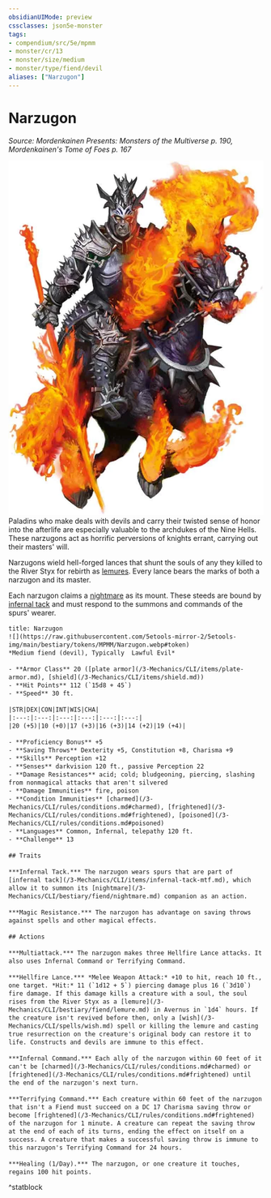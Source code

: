 ```yaml
---
obsidianUIMode: preview
cssclasses: json5e-monster
tags:
- compendium/src/5e/mpmm
- monster/cr/13
- monster/size/medium
- monster/type/fiend/devil
aliases: ["Narzugon"]
---
```

# Narzugon
*Source: Mordenkainen Presents: Monsters of the Multiverse p. 190, Mordenkainen's Tome of Foes p. 167*  

![](https://raw.githubusercontent.com/5etools-mirror-2/5etools-img/main/bestiary/MPMM/Narzugon.webp#right)  
Paladins who make deals with devils and carry their twisted sense of honor into the afterlife are especially valuable to the archdukes of the Nine Hells. These narzugons act as horrific perversions of knights errant, carrying out their masters' will.

Narzugons wield hell-forged lances that shunt the souls of any they killed to the River Styx for rebirth as [lemures](/3-Mechanics/CLI/bestiary/fiend/lemure.md). Every lance bears the marks of both a narzugon and its master.

Each narzugon claims a [nightmare](/3-Mechanics/CLI/bestiary/fiend/nightmare.md) as its mount. These steeds are bound by [infernal tack](/3-Mechanics/CLI/items/infernal-tack-mtf.md) and must respond to the summons and commands of the spurs' wearer.


```ad-statblock
title: Narzugon
![](https://raw.githubusercontent.com/5etools-mirror-2/5etools-img/main/bestiary/tokens/MPMM/Narzugon.webp#token)
*Medium fiend (devil), Typically  Lawful Evil*

- **Armor Class** 20 ([plate armor](/3-Mechanics/CLI/items/plate-armor.md), [shield](/3-Mechanics/CLI/items/shield.md))
- **Hit Points** 112 (`15d8 + 45`) 
- **Speed** 30 ft.

|STR|DEX|CON|INT|WIS|CHA|
|:---:|:---:|:---:|:---:|:---:|:---:|
|20 (+5)|10 (+0)|17 (+3)|16 (+3)|14 (+2)|19 (+4)|

- **Proficiency Bonus** +5
- **Saving Throws** Dexterity +5, Constitution +8, Charisma +9
- **Skills** Perception +12
- **Senses** darkvision 120 ft., passive Perception 22
- **Damage Resistances** acid; cold; bludgeoning, piercing, slashing from nonmagical attacks that aren't silvered
- **Damage Immunities** fire, poison
- **Condition Immunities** [charmed](/3-Mechanics/CLI/rules/conditions.md#charmed), [frightened](/3-Mechanics/CLI/rules/conditions.md#frightened), [poisoned](/3-Mechanics/CLI/rules/conditions.md#poisoned)
- **Languages** Common, Infernal, telepathy 120 ft.
- **Challenge** 13

## Traits

***Infernal Tack.*** The narzugon wears spurs that are part of [infernal tack](/3-Mechanics/CLI/items/infernal-tack-mtf.md), which allow it to summon its [nightmare](/3-Mechanics/CLI/bestiary/fiend/nightmare.md) companion as an action.

***Magic Resistance.*** The narzugon has advantage on saving throws against spells and other magical effects.

## Actions

***Multiattack.*** The narzugon makes three Hellfire Lance attacks. It also uses Infernal Command or Terrifying Command.

***Hellfire Lance.*** *Melee Weapon Attack:* +10 to hit, reach 10 ft., one target. *Hit:* 11 (`1d12 + 5`) piercing damage plus 16 (`3d10`) fire damage. If this damage kills a creature with a soul, the soul rises from the River Styx as a [lemure](/3-Mechanics/CLI/bestiary/fiend/lemure.md) in Avernus in `1d4` hours. If the creature isn't revived before then, only a [wish](/3-Mechanics/CLI/spells/wish.md) spell or killing the lemure and casting true resurrection on the creature's original body can restore it to life. Constructs and devils are immune to this effect.

***Infernal Command.*** Each ally of the narzugon within 60 feet of it can't be [charmed](/3-Mechanics/CLI/rules/conditions.md#charmed) or [frightened](/3-Mechanics/CLI/rules/conditions.md#frightened) until the end of the narzugon's next turn.

***Terrifying Command.*** Each creature within 60 feet of the narzugon that isn't a Fiend must succeed on a DC 17 Charisma saving throw or become [frightened](/3-Mechanics/CLI/rules/conditions.md#frightened) of the narzugon for 1 minute. A creature can repeat the saving throw at the end of each of its turns, ending the effect on itself on a success. A creature that makes a successful saving throw is immune to this narzugon's Terrifying Command for 24 hours.

***Healing (1/Day).*** The narzugon, or one creature it touches, regains 100 hit points.
```
^statblock